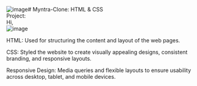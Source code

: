 ![image](https://github.com/user-attachments/assets/68a26872-981c-43a4-aeb9-e8b38f3c79ab)# Myntra-Clone: HTML & CSS
<br>
Project:
<br>
Hi,
<br>
![image](https://github.com/user-attachments/assets/83a0d579-ac64-4e63-9d64-6770e2923ed1)

HTML: Used for structuring the content and layout of the web pages.

CSS: Styled the website to create visually appealing designs, consistent branding, and responsive layouts.

Responsive Design: Media queries and flexible layouts to ensure usability across desktop, tablet, and mobile devices.

